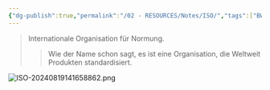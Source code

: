```yaml
---
{"dg-publish":true,"permalink":"/02 - RESOURCES/Notes/ISO/","tags":["BWL","ISO"],"noteIcon":"","updated":"2024-08-27T22:46:57.995+02:00"}
---
```


>Internationale Organisation für Normung.
>>Wie der Name schon sagt, es ist eine Organisation, die Weltweit Produkten standardisiert.

![ISO-20240819141658862.png](/img/user/02%20-%20RESOURCES/Files/IMG/ISO-20240819141658862.png)